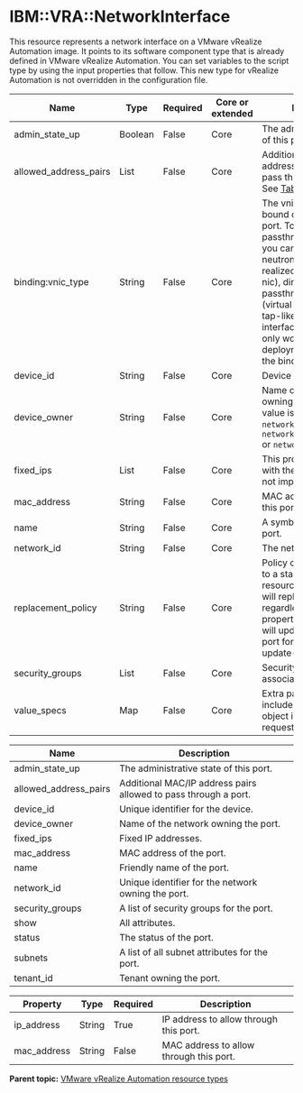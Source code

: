 # IBM::VRA::NetworkInterface

This resource represents a network interface on a VMware vRealize Automation image. It points to its software component type that is already defined in VMware vRealize Automation. You can set variables to the script type by using the input properties that follow. This new type for vRealize Automation is not overridden in the configuration file.

|Name|Type|Required|Core or extended|Description|
|----|----|--------|----------------|-----------|
|admin\_state\_up|Boolean|False|Core|The administrative state of this port.|
|allowed\_address\_pairs|List|False|Core|Additional MAC/IP address pairs allowed to pass through the port. See [Table 3](#allowed_address_pairs).|
|binding:vnic\_type|String|False|Core|The vnic type to be bound on the neutron port. To support SR-IOV passthrough networking, you can request that the neutron port to be realized as normal \(virutal nic\), direct \(pci passthrough\), or macvtap \(virtual interface with a tap-like software interface\). Note that this only works for Neutron deployments that support the bindings extension.|
|device\_id|String|False|Core|Device ID of this port.|
|device\_owner|String|False|Core|Name of the network owning the port. The value is typically `network:floatingip` or `network:router_interface` or `network:dhcp`.|
|fixed\_ips|List|False|Core|This property is provided with the engine, but it is not implemented.|
|mac\_address|String|False|Core|MAC address to give to this port.|
|name|String|False|Core|A symbolic name for this port.|
|network\_id|String|False|Core|The network ID.|
|replacement\_policy|String|False|Core|Policy on how to respond to a stack-update for this resource. `REPLACE_ALWAYS` will replace the port regardless of any property changes. `AUTO` will update the existing port for any changed update-allowed property.|
|security\_groups|List|False|Core|Security group IDs to associate with this port.|
|value\_specs|Map|False|Core|Extra parameters to include in the `\"port"\` object in the creation request.|

|Name|Description|
|----|-----------|
|admin\_state\_up|The administrative state of this port.|
|allowed\_address\_pairs|Additional MAC/IP address pairs allowed to pass through a port.|
|device\_id|Unique identifier for the device.|
|device\_owner|Name of the network owning the port.|
|fixed\_ips|Fixed IP addresses.|
|mac\_address|MAC address of the port.|
|name|Friendly name of the port.|
|network\_id|Unique identifier for the network owning the port.|
|security\_groups|A list of security groups for the port.|
|show|All attributes.|
|status|The status of the port.|
|subnets|A list of all subnet attributes for the port.|
|tenant\_id|Tenant owning the port.|

|Property|Type|Required|Description|
|--------|----|--------|-----------|
|ip\_address|String|True|IP address to allow through this port.|
|mac\_address|String|False|MAC address to allow through this port.|

**Parent topic:** [VMware vRealize Automation resource types](../../com.ibm.edt.heat.reference.doc/topics/VRA_heat_types_ov.md)

